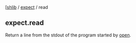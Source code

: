 [[shlib][] / [expect][] / read

## expect.read

Return a line from the stdout of the program started by [open][].

[open]: open.md
[expect]: ../expect/__index__.md "expect"
[shlib]: http://github.com/major0/shlib "shlib"
